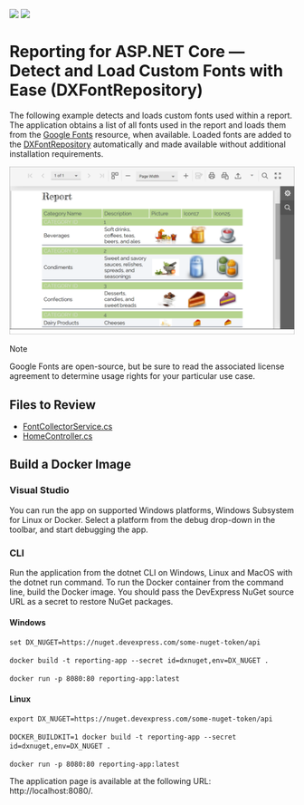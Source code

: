 <!-- default badges list -->
![](https://img.shields.io/endpoint?url=https://codecentral.devexpress.com/api/v1/VersionRange/778752347/23.2.5%2B)
[![](https://img.shields.io/badge/📖_How_to_use_DevExpress_Examples-e9f6fc?style=flat-square)](https://docs.devexpress.com/GeneralInformation/403183)
<!-- default badges end -->
# Reporting for ASP.NET Core — Detect and Load Custom Fonts with Ease (DXFontRepository)

The following example detects and loads custom fonts used within a report. The application obtains a list of all fonts used in the report and loads them from the [Google Fonts](https://fonts.google.com/) resource, when available. Loaded fonts are added to the [DXFontRepository](https://docs.devexpress.com/CoreLibraries/404255/devexpress-drawing-library/use-font-repository-to-add-custom-fonts) automatically and made available without additional installation requirements.

![image](./media/font-repository-document-viewer.png)

>[!Note]
> Google Fonts are open-source, but be sure to read the associated license agreement to determine usage rights for your particular use case.

## Files to Review

* [FontCollectorService.cs](./CS/Services/FontCollectorService.cs)
* [HomeController.cs](./CS/Controllers/HomeController.cs)

## Build a Docker Image

### Visual Studio

You can run the app on supported Windows platforms, Windows Subsystem for Linux or Docker. Select a platform from the debug drop-down in the toolbar, and start debugging the app.

### CLI

Run the application from the dotnet CLI on Windows, Linux and MacOS with the dotnet run command. To run the Docker container from the command line, build the Docker image. You should pass the DevExpress NuGet source URL as a secret to restore NuGet packages.

#### Windows

```console
set DX_NUGET=https://nuget.devexpress.com/some-nuget-token/api 

docker build -t reporting-app --secret id=dxnuget,env=DX_NUGET .

docker run -p 8080:80 reporting-app:latest
```

#### Linux
 
```console
export DX_NUGET=https://nuget.devexpress.com/some-nuget-token/api 

DOCKER_BUILDKIT=1 docker build -t reporting-app --secret id=dxnuget,env=DX_NUGET . 

docker run -p 8080:80 reporting-app:latest 
```
 

The application page is available at the following URL: http://localhost:8080/.
